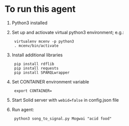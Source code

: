 # To run this agent

1. Python3 installed
2. Set up and actiovate virtual python3 environment; e.g.:

        virtualenv mcenv -p python3
        . mcenv/bin/activate

3. Install additional libraries

        pip install rdflib
        pip install requests
        pip install SPARQLwrapper

4. Set CONTAINER environment variable

        export CONTAINER=

5. Start Solid server with `webid=false` in config.json file

6. Run agent:

        python3 song_to_signal.py Mogwai "acid food"

